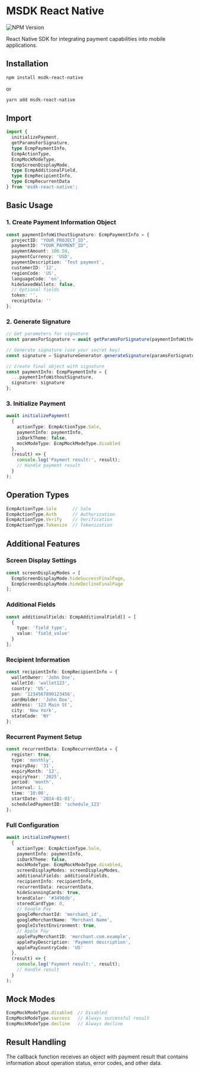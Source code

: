 # MSDK React Native

![NPM Version](https://img.shields.io/npm/v/msdk-react-native)

React Native SDK for integrating payment capabilities into mobile applications.

## Installation

```sh
npm install msdk-react-native
```

or

```sh
yarn add msdk-react-native
```

## Import

```typescript
import {
  initializePayment,
  getParamsForSignature,
  type EcmpPaymentInfo,
  EcmpActionType,
  EcmpMockModeType,
  EcmpScreenDisplayMode,
  type EcmpAdditionalField,
  type EcmpRecipientInfo,
  type EcmpRecurrentData
} from 'msdk-react-native';
```

## Basic Usage

### 1. Create Payment Information Object

```typescript
const paymentInfoWithoutSignature: EcmpPaymentInfo = {
  projectID: "YOUR_PROJECT_ID",
  paymentID: "YOUR_PAYMENT_ID",
  paymentAmount: 100.50,
  paymentCurrency: 'USD',
  paymentDescription: 'Test payment',
  customerID: '12',
  regionCode: 'US',
  languageCode: 'en',
  hideSavedWallets: false,
  // Optional fields
  token: '',
  receiptData: ''
};
```

### 2. Generate Signature

```typescript
// Get parameters for signature
const paramsForSignature = await getParamsForSignature(paymentInfoWithoutSignature);

// Generate signature (use your secret key)
const signature = SignatureGenerator.generateSignature(paramsForSignature, "YOUR_SECRET_KEY");

// Create final object with signature
const paymentInfo: EcmpPaymentInfo = {
  ...paymentInfoWithoutSignature,
  signature: signature
};
```

### 3. Initialize Payment

```typescript
await initializePayment(
  {
    actionType: EcmpActionType.Sale,
    paymentInfo: paymentInfo,
    isDarkTheme: false,
    mockModeType: EcmpMockModeType.disabled
  },
  (result) => {
    console.log('Payment result:', result);
    // Handle payment result
  }
);
```

## Operation Types

```typescript
EcmpActionType.Sale      // Sale
EcmpActionType.Auth      // Authorization
EcmpActionType.Verify    // Verification
EcmpActionType.Tokenize  // Tokenization
```

## Additional Features

### Screen Display Settings

```typescript
const screenDisplayModes = [
  EcmpScreenDisplayMode.hideSuccessFinalPage,
  EcmpScreenDisplayMode.hideDeclineFinalPage
];
```

### Additional Fields

```typescript
const additionalFields: EcmpAdditionalField[] = [
  {
    type: 'field_type',
    value: 'field_value'
  }
];
```

### Recipient Information

```typescript
const recipientInfo: EcmpRecipientInfo = {
  walletOwner: 'John Doe',
  walletId: 'wallet123',
  country: 'US',
  pan: '1234567890123456',
  cardHolder: 'John Doe',
  address: '123 Main St',
  city: 'New York',
  stateCode: 'NY'
};
```

### Recurrent Payment Setup

```typescript
const recurrentData: EcmpRecurrentData = {
  register: true,
  type: 'monthly',
  expiryDay: '31',
  expiryMonth: '12',
  expiryYear: '2025',
  period: 'month',
  interval: 1,
  time: '10:00',
  startDate: '2024-01-01',
  scheduledPaymentID: 'schedule_123'
};
```

### Full Configuration

```typescript
await initializePayment(
  {
    actionType: EcmpActionType.Sale,
    paymentInfo: paymentInfo,
    isDarkTheme: false,
    mockModeType: EcmpMockModeType.disabled,
    screenDisplayModes: screenDisplayModes,
    additionalFields: additionalFields,
    recipientInfo: recipientInfo,
    recurrentData: recurrentData,
    hideScanningCards: true,
    brandColor: '#3498db',
    storedCardType: 0,
    // Google Pay
    googleMerchantId: 'merchant_id',
    googleMerchantName: 'Merchant Name',
    googleIsTestEnvironment: true,
    // Apple Pay
    applePayMerchantID: 'merchant.com.example',
    applePayDescription: 'Payment description',
    applePayCountryCode: 'US'
  },
  (result) => {
    console.log('Payment result:', result);
    // Handle result
  }
);
```

## Mock Modes

```typescript
EcmpMockModeType.disabled  // Disabled
EcmpMockModeType.success   // Always successful result
EcmpMockModeType.decline   // Always decline
```

## Result Handling

The callback function receives an object with payment result that contains information about operation status, error codes, and other data.
